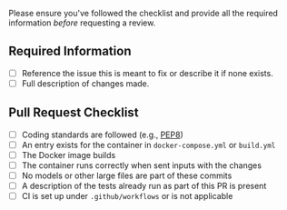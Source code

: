 Please ensure you've followed the checklist and provide all the required information *before* requesting a review.

## Required Information

- [ ] Reference the issue this is meant to fix or describe it if none exists.
- [ ] Full description of changes made.

## Pull Request Checklist

- [ ] Coding standards are followed (e.g., [PEP8](https://pep8.org/))
- [ ] An entry exists for the container in `docker-compose.yml` or `build.yml`
- [ ] The Docker image builds
- [ ] The container runs correctly when sent inputs with the changes
- [ ] No models or other large files are part of these commits
- [ ] A description of the tests already run as part of this PR is present
- [ ] CI is set up under `.github/workflows` or is not applicable
